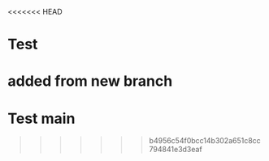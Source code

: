<<<<<<< HEAD
# Test
added from new branch
=======
# Test main
>>>>>>> b4956c54f0bcc14b302a651c8cc794841e3d3eaf
